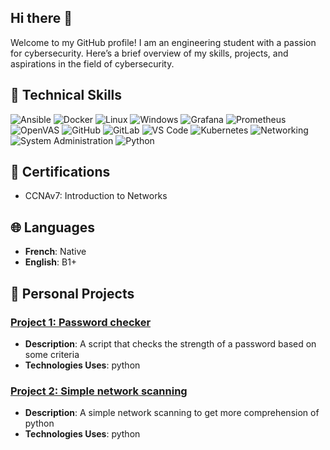 ## Hi there 👋

Welcome to my GitHub profile! I am an engineering student with a passion for cybersecurity. Here’s a brief overview of my skills, projects, and aspirations in the field of cybersecurity.

## 🔧 Technical Skills
![Ansible](https://img.shields.io/badge/Ansible-EE0000?style=for-the-badge&logo=ansible&logoColor=white)
![Docker](https://img.shields.io/badge/Docker-2496ED?style=for-the-badge&logo=docker&logoColor=white)
![Linux](https://img.shields.io/badge/Linux-FCC624?style=for-the-badge&logo=linux&logoColor=white)
![Windows](https://img.shields.io/badge/Windows-0078D6?style=for-the-badge&logo=windows&logoColor=white)
![Grafana](https://img.shields.io/badge/Grafana-F46800?style=for-the-badge&logo=grafana&logoColor=white)
![Prometheus](https://img.shields.io/badge/Prometheus-E6522C?style=for-the-badge&logo=prometheus&logoColor=white)
![OpenVAS](https://img.shields.io/badge/OpenVAS-1FAA5F?style=for-the-badge&logo=openvas&logoColor=white)
![GitHub](https://img.shields.io/badge/GitHub-181717?style=for-the-badge&logo=github&logoColor=white)
![GitLab](https://img.shields.io/badge/GitLab-FC6D26?style=for-the-badge&logo=gitlab&logoColor=white)
![VS Code](https://img.shields.io/badge/VS_Code-007ACC?style=for-the-badge&logo=visual-studio-code&logoColor=white)
![Kubernetes](https://img.shields.io/badge/Kubernetes-326CE5?style=for-the-badge&logo=kubernetes&logoColor=white)
![Networking](https://img.shields.io/badge/Networking-0A66C2?style=for-the-badge&logo=cisco&logoColor=white)
![System Administration](https://img.shields.io/badge/System_Administration-4A90E2?style=for-the-badge&logo=server&logoColor=white)
![Python](https://img.shields.io/badge/Python-3776AB?style=for-the-badge&logo=python&logoColor=white)

## 📜 Certifications
- CCNAv7: Introduction to Networks

## 🌐 Languages
- **French**: Native
- **English**: B1+

## 📂 Personal Projects 
### [Project 1: Password checker](https://github.com/Gemukii/pass-checker)
- **Description**: A script that checks the strength of a password based on some criteria
- **Technologies Uses**: python

### [Project 2: Simple network scanning](https://github.com/Gemukii/Net-Scan)
- **Description**: A simple network scanning to get more comprehension of python
- **Technologies Uses**: python
